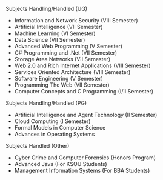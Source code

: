 Subjects Handling/Handled (UG)

  * Information and Network Security (VIII Semester)
  * Artificial Intelligence (VII Semester)
  * Machine Learning (VI Semester)
  * Data Science (VII Semester)
  * Advanced Web Programming (V Semester)
  * C# Programming and .Net (VII Semester)
  * Storage Area Networks (VII Semester)
  * Web 2.0 and Rich Internet Applications (VIII Semester)
  * Services Oriented Architecture (VIII Semester)
  * Software Engineering (V Semester)
  * Programming The Web (VII Semester)
  * Computer Concepts and C Programming (I/II Semester)
  

Subjects Handling/Handled (PG)

  * Artificial Intelligence and Agent Technology (II Semester)
  * Cloud Computing (I Semester)
  * Formal Models in Computer Science
  * Advances in Operating Systems


Subjects Handled (Other)

  * Cyber Crime and Computer Forensics (Honors Program)
  * Advanced Java (For KSOU Students)
  * Management Information Systems (For BBA Students)
